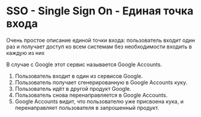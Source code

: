 # SSO - Single Sign On - Единая точка входа

Очень простое описание единой точки входа: пользователь входит один раз и получает доступ ко всем системам без необходимости входить в каждую из них

В случае с Google этот сервис называется Google Accounts.
1. Пользователь входит в один из сервисов Google.
2. Пользователь получает сгенерированную в Google Accounts куку.
3. Пользователь идёт в другой продукт Google.
4. Пользователь снова перенаправляется в Google Accounts.
5. Google Accounts видит, что пользователю уже присвоена кука, и перенаправляет пользователя в запрошенный продукт.